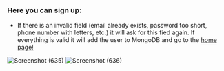 ### Here you can sign up:
* If there is an invalid field (email already exists, password too short, phone number with letters, etc.) it will ask for this fied again. If everything is valid it will add the user to MongoDB and go to the [home page!](Home_Page_Web.md)
  
![Screenshot (635)](https://github.com/user-attachments/assets/244958a9-093b-4c1b-bb59-4e3da7895b83)
![Screenshot (636)](https://github.com/user-attachments/assets/a7a962f3-7fea-49ac-bb58-2c999b41b7d4)

